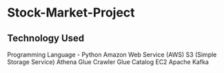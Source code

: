# Stock-Market-Project


## Technology Used
Programming Language - Python
Amazon Web Service (AWS)
S3 (Simple Storage Service)
Athena
Glue Crawler
Glue Catalog
EC2
Apache Kafka



